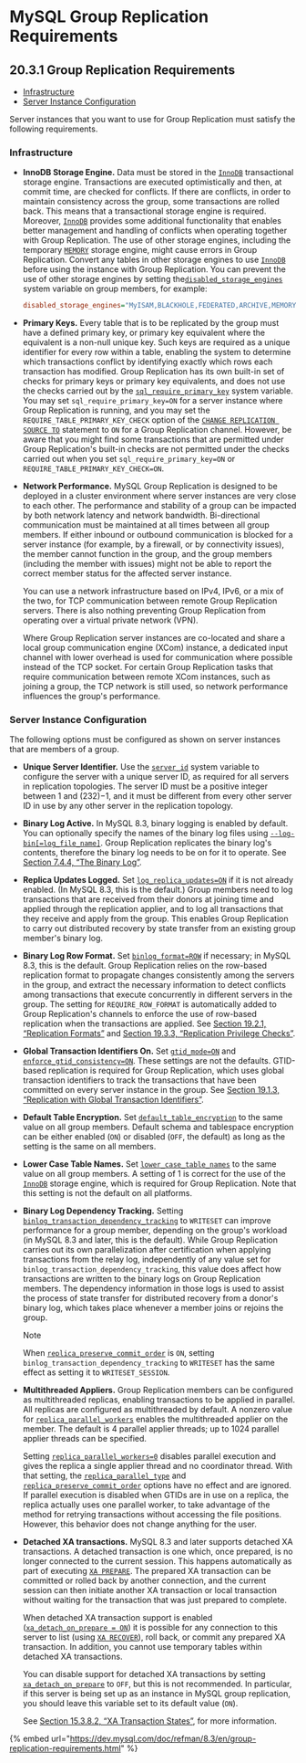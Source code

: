 # MySQL Group Replication Requirements

## 20.3.1 Group Replication Requirements

* [Infrastructure](mysql-group-replication-requirements.md#infrastructure)
* [Server Instance Configuration](mysql-group-replication-requirements.md#server-instance-configuration)

Server instances that you want to use for Group Replication must satisfy the following requirements.



### **Infrastructure**

*   **InnoDB Storage Engine.**  Data must be stored in the [`InnoDB`](https://dev.mysql.com/doc/refman/8.3/en/innodb-storage-engine.html) transactional storage engine. Transactions are executed optimistically and then, at commit time, are checked for conflicts. If there are conflicts, in order to maintain consistency across the group, some transactions are rolled back. This means that a transactional storage engine is required. Moreover, [`InnoDB`](https://dev.mysql.com/doc/refman/8.3/en/innodb-storage-engine.html) provides some additional functionality that enables better management and handling of conflicts when operating together with Group Replication. The use of other storage engines, including the temporary [`MEMORY`](https://dev.mysql.com/doc/refman/8.3/en/memory-storage-engine.html) storage engine, might cause errors in Group Replication. Convert any tables in other storage engines to use [`InnoDB`](https://dev.mysql.com/doc/refman/8.3/en/innodb-storage-engine.html) before using the instance with Group Replication. You can prevent the use of other storage engines by setting the[`disabled_storage_engines`](https://dev.mysql.com/doc/refman/8.3/en/server-system-variables.html#sysvar\_disabled\_storage\_engines) system variable on group members, for example:

    ```ini
    disabled_storage_engines="MyISAM,BLACKHOLE,FEDERATED,ARCHIVE,MEMORY"
    ```
* **Primary Keys.**  Every table that is to be replicated by the group must have a defined primary key, or primary key equivalent where the equivalent is a non-null unique key. Such keys are required as a unique identifier for every row within a table, enabling the system to determine which transactions conflict by identifying exactly which rows each transaction has modified. Group Replication has its own built-in set of checks for primary keys or primary key equivalents, and does not use the checks carried out by the [`sql_require_primary_key`](https://dev.mysql.com/doc/refman/8.3/en/server-system-variables.html#sysvar\_sql\_require\_primary\_key) system variable. You may set `sql_require_primary_key=ON` for a server instance where Group Replication is running, and you may set the `REQUIRE_TABLE_PRIMARY_KEY_CHECK` option of the [`CHANGE REPLICATION SOURCE TO`](https://dev.mysql.com/doc/refman/8.3/en/change-replication-source-to.html) statement to `ON` for a Group Replication channel. However, be aware that you might find some transactions that are permitted under Group Replication's built-in checks are not permitted under the checks carried out when you set `sql_require_primary_key=ON` or `REQUIRE_TABLE_PRIMARY_KEY_CHECK=ON`.
*   **Network Performance.** MySQL Group Replication is designed to be deployed in a cluster environment where server instances are very close to each other. The performance and stability of a group can be impacted by both network latency and network bandwidth. Bi-directional communication must be maintained at all times between all group members. If either inbound or outbound communication is blocked for a server instance (for example, by a firewall, or by connectivity issues), the member cannot function in the group, and the group members (including the member with issues) might not be able to report the correct member status for the affected server instance.

    You can use a network infrastructure based on IPv4, IPv6, or a mix of the two, for TCP communication between remote Group Replication servers. There is also nothing preventing Group Replication from operating over a virtual private network (VPN).

    Where Group Replication server instances are co-located and share a local group communication engine (XCom) instance, a dedicated input channel with lower overhead is used for communication where possible instead of the TCP socket. For certain Group Replication tasks that require communication between remote XCom instances, such as joining a group, the TCP network is still used, so network performance influences the group's performance.



### **Server Instance Configuration**

The following options must be configured as shown on server instances that are members of a group.

* **Unique Server Identifier.**  Use the [`server_id`](https://dev.mysql.com/doc/refman/8.3/en/replication-options.html#sysvar\_server\_id) system variable to configure the server with a unique server ID, as required for all servers in replication topologies. The server ID must be a positive integer between 1 and (232)−1, and it must be different from every other server ID in use by any other server in the replication topology.
* **Binary Log Active.**  In MySQL 8.3, binary logging is enabled by default. You can optionally specify the names of the binary log files using [`--log-bin[=log_file_name]`](https://dev.mysql.com/doc/refman/8.3/en/replication-options-binary-log.html#sysvar\_log\_bin). Group Replication replicates the binary log's contents, therefore the binary log needs to be on for it to operate. See [Section 7.4.4, “The Binary Log”](https://dev.mysql.com/doc/refman/8.3/en/binary-log.html).
* **Replica Updates Logged.**  Set [`log_replica_updates=ON`](https://dev.mysql.com/doc/refman/8.3/en/replication-options-binary-log.html#sysvar\_log\_replica\_updates) if it is not already enabled. (In MySQL 8.3, this is the default.) Group members need to log transactions that are received from their donors at joining time and applied through the replication applier, and to log all transactions that they receive and apply from the group. This enables Group Replication to carry out distributed recovery by state transfer from an existing group member's binary log.
* **Binary Log Row Format.**  Set [`binlog_format=ROW`](https://dev.mysql.com/doc/refman/8.3/en/replication-options-binary-log.html#sysvar\_binlog\_format) if necessary; in MySQL 8.3, this is the default. Group Replication relies on the row-based replication format to propagate changes consistently among the servers in the group, and extract the necessary information to detect conflicts among transactions that execute concurrently in different servers in the group. The setting for `REQUIRE_ROW_FORMAT` is automatically added to Group Replication's channels to enforce the use of row-based replication when the transactions are applied. See [Section 19.2.1, “Replication Formats”](https://dev.mysql.com/doc/refman/8.3/en/replication-formats.html) and [Section 19.3.3, “Replication Privilege Checks”](https://dev.mysql.com/doc/refman/8.3/en/replication-privilege-checks.html).
* **Global Transaction Identifiers On.**  Set [`gtid_mode=ON`](https://dev.mysql.com/doc/refman/8.3/en/replication-options-gtids.html#sysvar\_gtid\_mode) and [`enforce_gtid_consistency=ON`](https://dev.mysql.com/doc/refman/8.3/en/replication-options-gtids.html#sysvar\_enforce\_gtid\_consistency). These settings are not the defaults. GTID-based replication is required for Group Replication, which uses global transaction identifiers to track the transactions that have been committed on every server instance in the group. See [Section 19.1.3, “Replication with Global Transaction Identifiers”](https://dev.mysql.com/doc/refman/8.3/en/replication-gtids.html).
* **Default Table Encryption.**  Set [`default_table_encryption`](https://dev.mysql.com/doc/refman/8.3/en/server-system-variables.html#sysvar\_default\_table\_encryption) to the same value on all group members. Default schema and tablespace encryption can be either enabled (`ON`) or disabled (`OFF`, the default) as long as the setting is the same on all members.
* **Lower Case Table Names.**  Set [`lower_case_table_names`](https://dev.mysql.com/doc/refman/8.3/en/server-system-variables.html#sysvar\_lower\_case\_table\_names) to the same value on all group members. A setting of 1 is correct for the use of the [`InnoDB`](https://dev.mysql.com/doc/refman/8.3/en/innodb-storage-engine.html) storage engine, which is required for Group Replication. Note that this setting is not the default on all platforms.
*   **Binary Log Dependency Tracking.**  Setting [`binlog_transaction_dependency_tracking`](https://dev.mysql.com/doc/refman/8.3/en/replication-options-binary-log.html#sysvar\_binlog\_transaction\_dependency\_tracking) to `WRITESET` can improve performance for a group member, depending on the group's workload (in MySQL 8.3 and later, this is the default). While Group Replication carries out its own parallelization after certification when applying transactions from the relay log, independently of any value set for `binlog_transaction_dependency_tracking`, this value does affect how transactions are written to the binary logs on Group Replication members. The dependency information in those logs is used to assist the process of state transfer for distributed recovery from a donor's binary log, which takes place whenever a member joins or rejoins the group.

    Note

    When [`replica_preserve_commit_order`](https://dev.mysql.com/doc/refman/8.3/en/replication-options-replica.html#sysvar\_replica\_preserve\_commit\_order) is `ON`, setting `binlog_transaction_dependency_tracking` to `WRITESET` has the same effect as setting it to `WRITESET_SESSION`.
*   **Multithreaded Appliers.**  Group Replication members can be configured as multithreaded replicas, enabling transactions to be applied in parallel. All replicas are configured as multithreaded by default. A nonzero value for [`replica_parallel_workers`](https://dev.mysql.com/doc/refman/8.3/en/replication-options-replica.html#sysvar\_replica\_parallel\_workers) enables the multithreaded applier on the member. The default is 4 parallel applier threads; up to 1024 parallel applier threads can be specified.

    Setting [`replica_parallel_workers=0`](https://dev.mysql.com/doc/refman/8.3/en/replication-options-replica.html#sysvar\_replica\_parallel\_workers) disables parallel execution and gives the replica a single applier thread and no coordinator thread. With that setting, the [`replica_parallel_type`](https://dev.mysql.com/doc/refman/8.3/en/replication-options-replica.html#sysvar\_replica\_parallel\_type) and [`replica_preserve_commit_order`](https://dev.mysql.com/doc/refman/8.3/en/replication-options-replica.html#sysvar\_replica\_preserve\_commit\_order) options have no effect and are ignored. If parallel execution is disabled when GTIDs are in use on a replica, the replica actually uses one parallel worker, to take advantage of the method for retrying transactions without accessing the file positions. However, this behavior does not change anything for the user.
*   **Detached XA transactions.**  MySQL 8.3 and later supports detached XA transactions. A detached transaction is one which, once prepared, is no longer connected to the current session. This happens automatically as part of executing [`XA PREPARE`](https://dev.mysql.com/doc/refman/8.3/en/xa-statements.html). The prepared XA transaction can be committed or rolled back by another connection, and the current session can then initiate another XA transaction or local transaction without waiting for the transaction that was just prepared to complete.

    When detached XA transaction support is enabled ([`xa_detach_on_prepare = ON`](https://dev.mysql.com/doc/refman/8.3/en/server-system-variables.html#sysvar\_xa\_detach\_on\_prepare)) it is possible for any connection to this server to list (using [`XA RECOVER`](https://dev.mysql.com/doc/refman/8.3/en/xa-statements.html)), roll back, or commit any prepared XA transaction. In addition, you cannot use temporary tables within detached XA transactions.

    You can disable support for detached XA transactions by setting [`xa_detach_on_prepare`](https://dev.mysql.com/doc/refman/8.3/en/server-system-variables.html#sysvar\_xa\_detach\_on\_prepare) to `OFF`, but this is not recommended. In particular, if this server is being set up as an instance in MySQL group replication, you should leave this variable set to its default value (`ON`).

    See [Section 15.3.8.2, “XA Transaction States”](https://dev.mysql.com/doc/refman/8.3/en/xa-states.html), for more information.



{% embed url="https://dev.mysql.com/doc/refman/8.3/en/group-replication-requirements.html" %}
